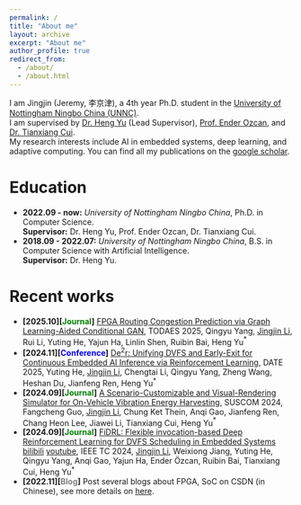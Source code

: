 ```yaml
---
permalink: /
title: "About me"
layout: archive
excerpt: "About me"
author_profile: true
redirect_from: 
  - /about/
  - /about.html
---
```


I am Jingjin (Jeremy, 李京津), a 4th year Ph.D. student in the [University of Nottingham Ningbo China (UNNC)](https://www.nottingham.edu.cn/en/index.aspx). <br/>
I am supervised by [Dr. Heng Yu](https://eleyuheng.github.io/) (Lead Supervisor), [Prof. Ender Ozcan](https://people.cs.nott.ac.uk/pszeo/), and [Dr. Tianxiang Cui](https://research.nottingham.edu.cn/en/persons/tianxiang-cui). <br/>
My research interests include AI in embedded systems, deep learning, and adaptive computing. You can find all my publications on the [google scholar](https://scholar.google.com/citations?user=--gMvG4AAAAJ&hl=en).

Education
======
* **2022.09 - now:** _University of Nottingham Ningbo China_, Ph.D. in Computer Science. <br/>
**Supervisor:** Dr. Heng Yu, Prof. Ender Ozcan, Dr. Tianxiang Cui.
* **2018.09 - 2022.07:** _University of Nottingham Ningbo China_, B.S. in Computer Science with Artificial Intelligence. <br/>
**Supervisor:** Dr. Heng Yu.

Recent works
======
* **[2025.10][<font color=green>Journal</font>]** [FPGA Routing Congestion Prediction via Graph Learning-Aided Conditional GAN](https://dl.acm.org/doi/10.1145/3773770), TODAES 2025, Qingyu Yang, <u>Jingjin Li</u>, Rui Li, Yuting He, Yajun Ha, Linlin Shen, Ruibin Bai, Heng Yu$^*$
* **[2024.11][<font color=blue>Conference</font>]** [De$^2$r: Unifying DVFS and Early-Exit for Continuous Embedded AI Inference via Reinforcement Learning](https://ieeexplore.ieee.org/abstract/document/10992707), DATE 2025, Yuting He, <u>Jingjin Li</u>, Chengtai Li, Qingyu Yang, Zheng Wang, Heshan Du, Jianfeng Ren, Heng Yu$^*$
* **[2024.09][<font color=green>Journal</font>]** [A Scenario-Customizable and Visual-Rendering Simulator for On-Vehicle Vibration Energy Harvesting](https://www.sciencedirect.com/science/article/pii/S2210537924000842), SUSCOM 2024, Fangcheng Guo, <u>Jingjin Li</u>, Chung Ket Thein, Anqi Gao, Jianfeng Ren, Chang Heon Lee, Jiawei Li, Tianxiang Cui, Heng Yu$^*$
* **[2024.09][<font color=green>Journal</font>]** [FiDRL: Flexible invocation-based Deep Reinforcement Learning for DVFS Scheduling in Embedded Systems](https://ieeexplore.ieee.org/stamp/stamp.jsp?arnumber=10689358) [bilibili](https://www.bilibili.com/video/BV1yi4sezEUo/?share_source=copy_web&vd_source=a40b7030c393ec43c24004e26ae37e7d) [youtube](https://youtu.be/80hEzFmlDIE?si=nKAtPtt8kEACN_79), IEEE TC 2024, <u>Jingjin Li</u>, Weixiong Jiang, Yuting He, Qingyu Yang, Anqi Gao, Yajun Ha, Ender Özcan, Ruibin Bai, Tianxiang Cui, Heng Yu$^*$
* **[2022.11][<font color=gray>Blog</font>]** Post several blogs about FPGA, SoC on CSDN (in Chinese), see more details on [here](https://blog.csdn.net/jeremy0621).
